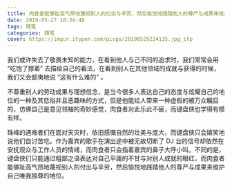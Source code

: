 ```yaml
---
title: 肉食者能够趾高气昂地蔑视别人的付出与辛劳，然后愉悦地践踏他人的尊严与成果来维护自己唯我独尊的地位。
date: 2019-05-27 10:34:48
tags: 随笔
categories: 随笔
cover: https://imgur.itypen.com/picgo/20190529224135.jpg_itp
---
```

我们或许失去了敬畏未知的能力，在看到他人与己不同的追求时，我们常常会用 “吃饱了撑着” 去描绘自己的看法，在看到别人在其他领域的成就与获得的时候，我们又会鄙夷地说 “这有什么难的” 。

不尊重别人的劳动成果与理想信念，是当今很多人表达自己的态度与炫耀自己的地位的一种及其低俗并且恶趣味的方式，但是他能给人带来一种虚假的被万众瞩目的，仿佛自己是意见领袖的奇妙感觉，肉食者对此乐此不疲，而键盘侠也学得有模有样。

珠峰的遇难者们在面对天灾时，依旧感慨自然的壮美与庞大，而键盘侠只会嬉笑地说他们自讨苦吃。作为嘉宾的歌手在演出途中被无故切断了 DJ 台的信号却依然在安抚观众与工作人员的情绪，而肉食者只会指着嘉宾的鼻子大呼小叫。不同的是，键盘侠们只能通过粗鄙之语表达对自己平庸的不甘与对别人成就的眼红，而肉食者能够趾高气昂地蔑视别人的付出与辛劳，然后愉悦地践踏他人的尊严与成果来维护自己唯我独尊的地位。